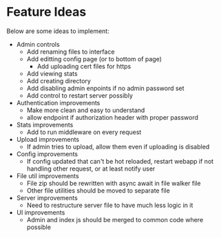 Feature Ideas
=============

Below are some ideas to implement:

 * Admin controls
   * Add renaming files to interface
   * Add editting config page (or to bottom of page)
     * Add uploading cert files for https
   * Add viewing stats
   * Add creating directory
   * Add disabling admin enpoints if no admin password set
   * Add control to restart server possibly
 * Authentication improvements
   * Make more clean and easy to understand
   * allow endpoint if authorization header with proper password
 * Stats improvements
   * Add to run middleware on every request
 * Upload improvements
   * If admin tries to upload, allow them even if uploading is disabled
 * Config improvements
   * If config updated that can't be hot reloaded, restart webapp if not handling other request, or at least notify user
 * File util improvements
   * File zip should be rewritten with async await in file walker file
   * Other file utilities should be moved to separate file
 * Server improvements
   * Need to restructure server file to have much less logic in it
 * UI improvements
   * Admin and index js should be merged to common code where possible
